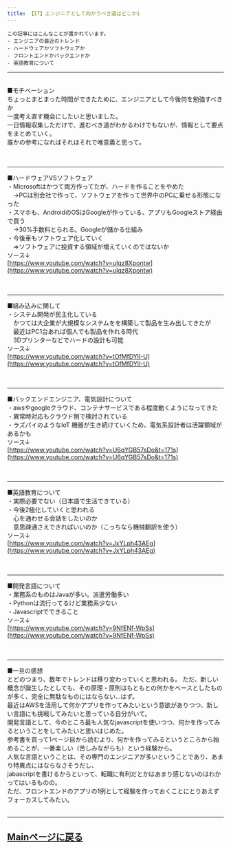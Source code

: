 ```yaml
---
title: 【IT】エンジニアとして向かうべき道はどこか1
---
```

<script async src="https://pagead2.googlesyndication.com/pagead/js/adsbygoogle.js?client=ca-pub-2844921131740253"
     crossorigin="anonymous"></script>
<!-- Global site tag (gtag.js) - Google Analytics -->
<script async src="https://www.googletagmanager.com/gtag/js?id=G-H1234VX5NE"></script>
<script>
  window.dataLayer = window.dataLayer || [];
  function gtag(){dataLayer.push(arguments);}
  gtag('js', new Date());

  gtag('config', 'G-H1234VX5NE');
</script>



```
この記事にはこんなことが書かれています。
- エンジニアの最近のトレンド
- ハードウェアかソフトウェアか
- フロントエンドかバックエンドか
- 英語教育について
```

----
 <br>
■モチベーション <br>
ちょっとまとまった時間ができたために、エンジニアとして今後何を勉強すべきか <br>
一度考え直す機会にしたいと思いました。<br>
一日情報収集しただけで、進むべき道がわかるわけでもないが、情報として要点をまとめていく。 <br>
誰かの参考になればそれはそれで唯意義と思って。<br>
<br><br>

----
■ハードウェアVSソフトウェア<br>
・Microsoftはかつて両方作ってたが、ハードを作ることをやめた <br>
　→PCは別会社で作って、ソフトウェアを作って世界中のPCに乗せる形態になった <br>
・スマホも、AndroidのOSはGoogleが作っている、アプリもGoogleストア経由で買う <br>
　→30%手数料とられる。Googleが儲かる仕組み <br>
・今後車もソフトウェア化していく <br>
　⇒ソフトウェアに投資する領域が増えていくのではないか <br>
ソース↓ <br>
[https://www.youtube.com/watch?v=uIqz8Xpontw](https://www.youtube.com/watch?v=uIqz8Xpontw)<br>
<br><br>

----
■組み込みに関して<br>
・システム開発が民主化している<br>
　かつては大企業が大規模なシステムをを構築して製品を生み出してきたが<br>
　最近はPC1台あれば個人でも製品を作れる時代<br>
　3Dプリンターなどでハードの設計も可能<br>
ソース↓ <br>
[https://www.youtube.com/watch?v=tOfMfDYlI-U](https://www.youtube.com/watch?v=tOfMfDYlI-U)<br>
<br><br>

----
■バックエンドエンジニア、電気設計について<br>
・awsやgoogleクラウド、コンテナサービスである程度動くようになってきた<br>
・異常時対応もクラウド側で検討されている<br>
・ラズパイのようなIoT 機器が生き続けていくため、電気系設計者は活躍領域があるかも <br>
ソース↓ <br>
[https://www.youtube.com/watch?v=U6qYGB57sDo&t=171s](https://www.youtube.com/watch?v=U6qYGB57sDo&t=171s)<br>
<br><br>

----
■英語教育について<br>
・実際必要でない（日本語で生活できている） <br>
・今後2極化していくと思われる <br>
　心を通わせる会話をしたいのか <br>
　意思疎通さえできればいいのか（こっちなら機械翻訳を使う） <br>
ソース↓ <br>
[https://www.youtube.com/watch?v=JxYLph43AEg](https://www.youtube.com/watch?v=JxYLph43AEg)<br>
<br><br>

----
■開発言語について<br>
・業務系のものはJavaが多い。派遣労働多い <br>
・Pythonは流行ってるけど業務系少ない <br>
・Javascriptでできること <br>
ソース↓ <br>
[https://www.youtube.com/watch?v=9NfENf-WpSs](https://www.youtube.com/watch?v=9NfENf-WpSs)<br>
<br><br>


----
■一旦の感想<br>
とどのつまり、数年でトレンドは移り変わっていくと思われる。
ただ、新しい概念が誕生したとしても、その原理・原則はもともとの何かをベースとしたものが多く、完全に無駄なものにはならない…はず。<br>
最近はAWSを活用して何かアプリを作ってみたいという意欲がありつつ、新しい言語にも挑戦してみたいと思っている自分がいて。<br>
開発言語として、今のところ最も人気なjavascriptを使いつつ、何かを作ってみるということをしてみたいと思いはじめた。<br>
参考書を買って1ページ目から読むより、何かを作ってみるというところから始めることが、一番楽しい（苦しみながらも）という経験から。<br>
人気な言語ということは、その専門のエンジニアが多いということであり、あまり特異点にはならなさそうだし、<br>
jabascriptを書けるからといって、転職に有利だとかはあまり感じないのはわかってはいるものの。<br>
ただ、フロントエンドのアプリの1例として経験を作っておくことにとりあえずフォーカスしてみたい。<br><br>



----


## [Mainページに戻る](https://kissshot-skup.github.io/webpage)

